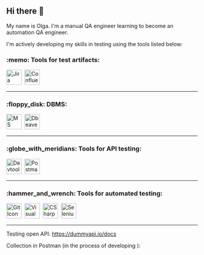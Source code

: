## Hi there 👋

My name is Olga. I'm a manual QA engineer learning to become an automation QA engineer.





I'm actively developing my skills in testing using the tools listed below:

<h3> :memo: Tools for test artifacts:  </h3>

<img src="https://cdn.jsdelivr.net/gh/devicons/devicon@latest/icons/jira/jira-original-wordmark.svg" width="40" height="40" alt="Jira Icon"/>&nbsp;
<img src="https://cdn.jsdelivr.net/gh/devicons/devicon@latest/icons/confluence/confluence-original-wordmark.svg" width="40" height="40" alt="Confluence Icon"/>

---

<h3> :floppy_disk: DBMS: </h3>

<img src="https://cdn.jsdelivr.net/gh/devicons/devicon@latest/icons/microsoftsqlserver/microsoftsqlserver-original-wordmark.svg" width="40" height="40" alt="MS SQL Server Icon"/>&nbsp;
<img src="https://cdn.jsdelivr.net/gh/devicons/devicon@latest/icons/dbeaver/dbeaver-original.svg" width="40" height="40" alt="Dbeaver Server Icon"/>

---

<h3> :globe_with_meridians: Tools for API testing: </h3>

<img src=https://camo.githubusercontent.com/25f6f3de7ca12c8c300b6f0a7b37c48c1e6176ded2f38d770a9d5e9b9d24fce7/68747470733a2f2f64333377756272666b69306c36382e636c6f756466726f6e742e6e65742f333862356339353361343636373336363638356435356462353564303537633836646231666335342f61306664632f7374617469632f61636165366232346439343033343736363163613930316561303766343763312f6368726f6d652d6465762d6c6f676f2d69636f6e2e706e67 width="40" height="40" alt="Devtools Icon"/>&nbsp; 
<img src="https://cdn.jsdelivr.net/gh/devicons/devicon@latest/icons/postman/postman-original.svg"  width="40" height="40" alt="Postman Icon"/>&nbsp;

---

<h3> :hammer_and_wrench: Tools for automated testing: </h3>

<img src="https://cdn.jsdelivr.net/gh/devicons/devicon@latest/icons/git/git-original.svg" width="40" height="40" alt="Git Icon"/>&nbsp;
<img src="https://cdn.jsdelivr.net/gh/devicons/devicon@latest/icons/visualstudio/visualstudio-original.svg" width="40" height="40" alt="Visual Studio Icon"/>&nbsp;
<img src="https://cdn.jsdelivr.net/gh/devicons/devicon@latest/icons/csharp/csharp-original.svg" width="40" height="40" alt="CSharp Icon"/>&nbsp;
<img src="https://cdn.jsdelivr.net/gh/devicons/devicon@latest/icons/selenium/selenium-original.svg" width="40" height="40" alt="Selenium Icon"/>

---
 Testing open API: https://dummyapi.io/docs 

 
Collection in Postman (in the process of developing ):


<!--
**Olga-Z/Olga-Z** is a ✨ _special_ ✨ repository because its `README.md` (this file) appears on your GitHub profile.

Here are some ideas to get you started:

- 🔭 I’m currently working on ...
- 🌱 I’m currently learning ...
- 👯 I’m looking to collaborate on ...
- 🤔 I’m looking for help with ...
- 💬 Ask me about ...
- 📫 How to reach me: ...
- 😄 Pronouns: ...
- ⚡ Fun fact: ...
-->
